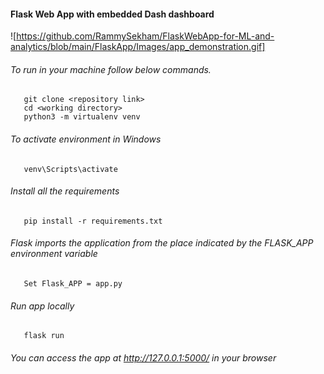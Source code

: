 #### Flask Web App with embedded Dash dashboard
![https://github.com/RammySekham/FlaskWebApp-for-ML-and-analytics/blob/main/FlaskApp/Images/app_demonstration.gif]
###### To run in your machine follow below commands.
       git clone <repository link>
       cd <working directory>
       python3 -m virtualenv venv
       
###### To activate environment in Windows
       venv\Scripts\activate

###### Install all the requirements
       pip install -r requirements.txt
       
###### Flask imports the application from the place indicated by the FLASK_APP environment variable
       Set Flask_APP = app.py
       
###### Run app locally 
       flask run
       
###### You can access the app at http://127.0.0.1:5000/ in your browser
